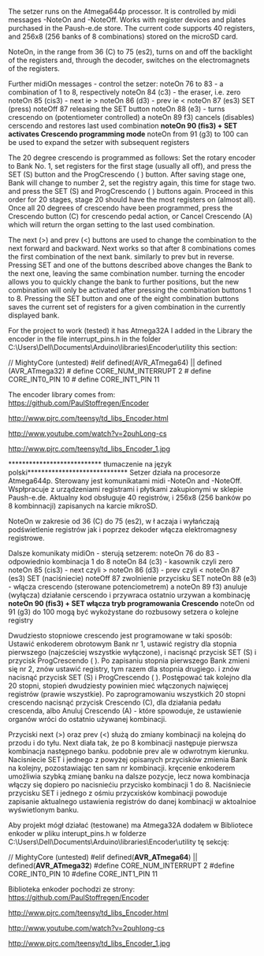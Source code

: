 The setzer runs on the Atmega644p processor.
It is controlled by midi messages -NoteOn and -NoteOff.
Works with register devices and plates purchased in the Paush-e.de store.
The current code supports 40 registers, and 256x8 (256 banks of 8 combinations) stored on the microSD card.

NoteOn, in the range from 36 (C) to 75 (es2), turns on and off the backlight of the registers and, through the decoder, switches on the electromagnets of the registers.

Further midiOn messages - control the setzer:
noteOn 76 to 83 - a combination of 1 to 8, respectively
noteOn 84 (c3) - the eraser, i.e. zero
noteOn 85 (cis3) - next ie >
noteOn 86 (d3) - prev ie <
noteOn 87 (es3) SET (press) noteOff 87 releasing the SET button
noteOn 88 (e3) - turns crescendo on (potentiometer controlled)
a noteOn 89 f3) cancels (disables) cerscendo and restores last used combination
**noteOn 90 (fis3) + SET activates Crescendo programming mode**
noteOn from 91 (g3) to 100 can be used to expand the setzer with subsequent registers

The 20 degree crescendo is programmed as follows:
Set the rotary encoder to Bank No. 1, set registers for the first stage (usually all off), and press the SET (S) button and the ProgCrescendo ( ) button.
After saving stage one, Bank will change to number 2, set the registry again, this time for stage two. and press the SET (S) and ProgCrescendo ( ) buttons again.
Proceed in this order for 20 stages, stage 20 should have the most registers on (almost all).
Once all 20 degrees of crescendo have been programmed, press the Crescendo button (C) for crescendo pedal action, or Cancel Crescendo (A) which will return the organ setting to the last used combination.

The next (>) and prev (<) buttons are used to change the combination to the next forward and backward. Next works so that after 8 combinations comes the first combination of the next bank. similarly to prev but in reverse.
Pressing SET and one of the buttons described above changes the Bank to the next one, leaving the same combination number.
turning the encoder allows you to quickly change the bank to further positions, but the new combination will only be activated after pressing the combination buttons 1 to 8.
Pressing the SET button and one of the eight combination buttons saves the current set of registers for a given combination in the currently displayed bank.


For the project to work (tested) it has Atmega32A I added in the Library the encoder in the file interrupt_pins.h in the folder C:\Users\Dell\Documents\Arduino\libraries\Encoder\utility this section:

// MightyCore (untested) #elif defined(AVR_ATmega64) || defined (AVR_ATmega32) # define CORE_NUM_INTERRUPT 2 # define CORE_INT0_PIN 10 # define CORE_INT1_PIN 11

The encoder library comes from: https://github.com/PaulStoffregen/Encoder

http://www.pjrc.com/teensy/td_libs_Encoder.html

http://www.youtube.com/watch?v=2puhLong-cs

http://www.pjrc.com/teensy/td_libs_Encoder_1.jpg


*************************** tłumaczenie na język polski*****************************
Setzer działa na procesorze Atmega644p. 
Sterowany jest komunikatami midi -NoteOn and -NoteOff.
Wspłpracuje z urządzeniami registrami i płytkami zakupionymi w sklepie Paush-e.de.
Aktualny kod obsługuje 40 registrów, i 256x8 (256 banków po 8 kombinnacji) zapisanych na karcie mikroSD.

NoteOn w zakresie od 36 (C) do 75 (es2), w ł aczaja i wyłańczają podświetlenie registrów jak i poprzez dekoder włącza elektromagnesy registrowe.

Dalsze komunikaty midiOn  - sterują setzerem:
noteOn 76 do 83 - odpowiednio kombinacja 1 do 8
noteOn 84 (c3) - kasownik czyli zero
noteOn 85 (cis3) -  next czyli >
noteOn 86 (d3)  - prev czyli <
noteOn 87 (es3) SET (naciśniecie) noteOff 87 zwolnienie przycisku SET
noteOn 88 (e3) - włącza crescendo (sterowane potenciometrem)
a noteOn 89 f3) anuluje (wyłącza) działanie cerscendo i przywraca ostatnio urzywan a kombinację
**noteOn 90 (fis3) + SET włącza tryb programowania Crescendo**
noteOn od 91 (g3) do 100 mogą być wykożystane do rozbusowy setzera o kolejne registry 

Dwudziesto stopniowe crescendo jest programowane w taki sposób:
Ustawić enkoderem obrotowym Bank nr 1, ustawić registry dla stopnia pierwszego (najcześciej wszystkie wyłączone), i nacisnąć przycisk SET (S) i przycisk ProgCrescendo ( ).
Po zapisaniu stopnia pierwszego  Bank zmieni się nr 2, znów  ustawić registry, tym razem dla stopnia drugiego. i znów nacisnąć przycisk SET (S) i ProgCrescendo ( ). 
Postępować tak kolejno dla 20 stopni, stopień dwudziesty powinien mieć włączonych najwięcej registrów (prawie wszystkie).
Po zaprogramowaniu wszystkich 20 stopni crescendo nacisnąć przycisk Crescendo (C), dla działania pedału crescenda, albo  Anuluj Crescendo (A) - które spowoduje, że ustawienie organów wróci do ostatnio używanej kombinacji.  

Przyciski next (>) oraz prev (<) służą do zmiany kombinacji na kolejną do przodu i do tyłu. Next diała tak, że po 8 kombinacji następuje pierwsza kombinacja następnego banku. podobnie prev ale w odwrotnym kierunku.
Nacisniecie SET i jednego z powyżej opisanych przycisków zmienia Bank na kolejny, pozostawiając ten sam nr kombinacji.
kręcenie enkoderem umożliwia szybką zmianę banku na dalsze pozycje, lecz nowa kombinacja włączy się dopiero po nacisniećiu przycisko kombinacji 1 do 8.
Naciśniecie przycisku SET i jednego z ośmiu  przycxisków kombinacji powoduje zapisanie aktualnego ustawienia registrów do danej kombinacji w aktoalnioe wyświetlonym banku. 

Aby projekt mógł działać (testowane) ma Atmega32A dodałem w Bibliotece enkoder w pliku interupt_pins.h
w folderze C:\Users\Dell\Documents\Arduino\libraries\Encoder\utility
tę sekcję:


// MightyCore (untested)
#elif defined(__AVR_ATmega64__) || defined(__AVR_ATmega32__)
  #define CORE_NUM_INTERRUPT	2
  #define CORE_INT0_PIN		10
  #define CORE_INT1_PIN		11

  Biblioteka enkoder pochodzi ze strony:
  https://github.com/PaulStoffregen/Encoder
  
http://www.pjrc.com/teensy/td_libs_Encoder.html

http://www.youtube.com/watch?v=2puhIong-cs

http://www.pjrc.com/teensy/td_libs_Encoder_1.jpg
